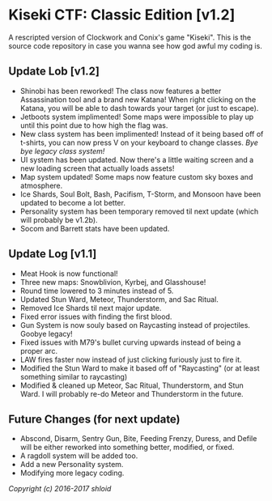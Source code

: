 # Kiseki CTF: Classic Edition [v1.2]
A rescripted version of Clockwork and Conix's game "Kiseki". This is the source code repository in case you wanna see how god awful my coding is.

## Update Lob [v1.2]
* Shinobi has been reworked! The class now features a better Assassination tool and a brand new Katana! When right clicking on the Katana, you will be able to dash towards your target (or just to escape).
* Jetboots system implimented! Some maps were impossible to play up until this point due to how high the flag was.
* New class system has been implimented! Instead of it being based off of t-shirts, you can now press V on your keyboard to change classes. *Bye bye legacy class system!*
* UI system has been updated. Now there's a little waiting screen and a new loading screen that actually loads assets!
* Map system updated! Some maps now feature custom sky boxes and atmosphere.
* Ice Shards, Soul Bolt, Bash, Pacifism, T-Storm, and Monsoon have been updated to become a lot better.
* Personality system has been temporary removed til next update (which will probably be v1.2b).
* Socom and Barrett stats have been updated.

## Update Log [v1.1]
* Meat Hook is now functional!
* Three new maps: Snowblivion, Kyrbej, and Glasshouse!
* Round time lowered to 3 minutes instead of 5.
* Updated Stun Ward, Meteor, Thunderstorm, and Sac Ritual.
* Removed Ice Shards til next major update.
* Fixed error issues with finding the first blood.
* Gun System is now souly based on Raycasting instead of projectiles. Goobye legacy!
* Fixed issues with M79's bullet curving upwards instead of being a proper arc.
* LAW fires faster now instead of just clicking furiously just to fire it.
* Modified the Stun Ward to make it based off of "Raycasting" (or at least something similar to raycasting)
* Modified & cleaned up Meteor, Sac Ritual, Thunderstorm, and Stun Ward. I will probably re-do Meteor and Thunderstorm in the future.

## Future Changes (for next update)
* Abscond, Disarm, Sentry Gun, Bite, Feeding Frenzy, Duress, and Defile will be either reworked into something better, modified, or fixed.
* A ragdoll system will be added too.
* Add a new Personality system.
* Modifying more legacy coding.

*Copyright (c) 2016-2017 shloid*
